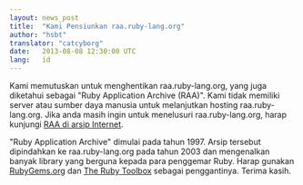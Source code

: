 ```yaml
---
layout: news_post
title:  "Kami Pensiunkan raa.ruby-lang.org"
author: "hsbt"
translator: "catcyborg"
date:   2013-08-08 12:30:00 UTC
lang:   id
---
```


Kami memutuskan untuk menghentikan raa.ruby-lang.org, yang juga diketahui sebagai
"Ruby Application Archive (RAA)".
Kami tidak memiliki server atau sumber daya manusia untuk melanjutkan hosting raa.ruby-lang.org.
Jika anda masih ingin untuk menelusuri raa.ruby-lang.org, harap kunjungi
[RAA di arsip Internet][1].

"Ruby Application Archive" dimulai pada tahun 1997.
Arsip tersebut dipindahkan ke raa.ruby-lang.org pada tahun 2003 dan mengenalkan banyak library yang berguna kepada para penggemar Ruby.
Harap gunakan [RubyGems.org][2] dan [The Ruby Toolbox][3] sebagai penggantinya.
Terima kasih.



[1]: http://web.archive.org/web/*/http://raa.ruby-lang.org/
[2]: https://rubygems.org/
[3]: https://www.ruby-toolbox.com/
